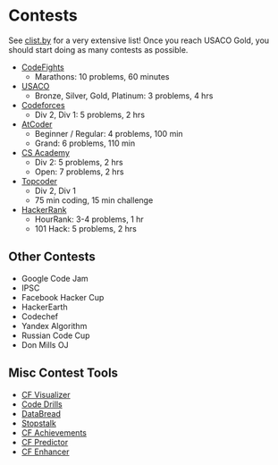 # Contests
See [clist.by](http://clist.by/) for a very extensive list! Once you reach USACO Gold, you should start doing as many contests as possible.

  * [CodeFights](https://codefights.com/)
    * Marathons: 10 problems, 60 minutes
  * [USACO](http://www.usaco.org/)
    * Bronze, Silver, Gold, Platinum: 3 problems, 4 hrs
  * [Codeforces](http://codeforces.com/)
    * Div 2, Div 1: 5 problems, 2 hrs
  * [AtCoder](https://atcoder.jp/)
    * Beginner / Regular: 4 problems, 100 min 
    * Grand: 6 problems, 110 min
  * [CS Academy](https://csacademy.com/)
    * Div 2: 5 problems, 2 hrs
    * Open: 7 problems, 2 hrs
  * [Topcoder](https://www.topcoder.com/my-dashboard/)
    * Div 2, Div 1
    * 75 min coding, 15 min challenge
  * [HackerRank](https://www.hackerrank.com/dashboard)
    * HourRank: 3-4 problems, 1 hr
    * 101 Hack: 5 problems, 2 hrs

## Other Contests
  * Google Code Jam
  * IPSC
  * Facebook Hacker Cup
  * HackerEarth
  * Codechef
  * Yandex Algorithm
  * Russian Code Cup
  * Don Mills OJ
  
## Misc Contest Tools
  * [CF Visualizer](http://cfviz.netlify.com/compare.html)
  * [Code Drills](http://code-drills.com/)
  * [DataBread](http://databread.in/board.php)
  * [Stopstalk](https://www.stopstalk.com)
  * [CF Achievements](http://cfa.yuldashev.net/)
  * [CF Predictor](https://chrome.google.com/webstore/detail/cf-predictor/ocfloejijfhhkkdmheodbaanephbnfhn)
  * [CF Enhancer](https://chrome.google.com/webstore/detail/codeforces-enhancer/ocmandagmgmkcplckgnfgaokpgkfenmp)
  
